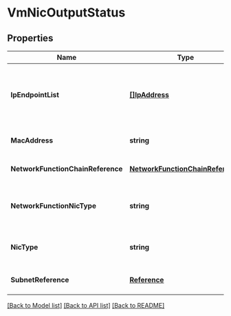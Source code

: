 # VmNicOutputStatus

## Properties
Name | Type | Description | Notes
------------ | ------------- | ------------- | -------------
**IpEndpointList** | [**[]IpAddress**](ip_address.md) | IP endpoints for the adapter. Currently, IPv4 addresses are supported.  | [optional] [default to null]
**MacAddress** | **string** | The MAC address for the adapter. | [optional] [default to null]
**NetworkFunctionChainReference** | [**NetworkFunctionChainReference**](network_function_chain_reference.md) |  | [optional] [default to null]
**NetworkFunctionNicType** | **string** | The type of this Network function NIC. Defaults to INGRESS.  | [optional] [default to null]
**NicType** | **string** | The type of this NIC. Defaults to NORMAL_NIC. | [optional] [default to null]
**SubnetReference** | [**Reference**](reference.md) |  | [optional] [default to null]

[[Back to Model list]](../README.md#documentation-for-models) [[Back to API list]](../README.md#documentation-for-api-endpoints) [[Back to README]](../README.md)


